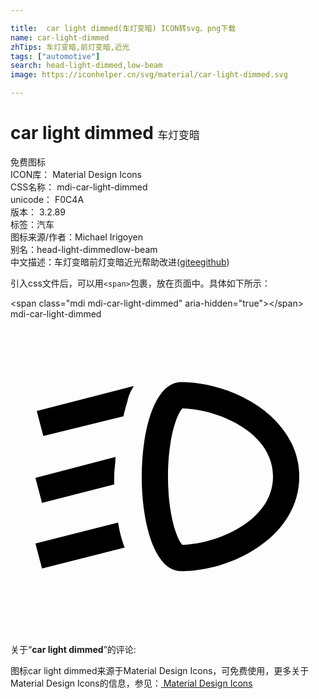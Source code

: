 ```yaml
---

title:  car light dimmed(车灯变暗) ICON转svg、png下载
name: car-light-dimmed
zhTips: 车灯变暗,前灯变暗,近光
tags: ["automotive"]
search: head-light-dimmed,low-beam
image: https://iconhelper.cn/svg/material/car-light-dimmed.svg

---
```


# car light dimmed  <small style="font-size: 60%;font-weight: 100">车灯变暗</small>


<div class="detail-page">
<p>
<span><span class="badge-success badge">免费图标</span> </span>
<br/>
<span>
ICON库：
<span class="badge-secondary badge">Material Design Icons</span> 
</span>
<br/>
<span>
CSS名称：
<span class="badge-secondary badge">mdi-car-light-dimmed</span> 
</span>
<br/>
<span>
unicode：
<span class="badge-secondary badge">F0C4A</span> 
<copy-btn content='F0C4A' btn-title=""></copy-btn>
<copy-btn :content='String.fromCodePoint(parseInt("F0C4A", 16))' btn-title="复制U"></copy-btn>
</span>
<br/>
<span>
版本：
<span class="badge-secondary badge">3.2.89</span> 
</span><br/><span>标签：<span class="badge-light badge"><router-link to="/tags/automotive.html">汽车</router-link></span></span>
<br/>
<span>图标来源/作者：<span class="badge-light badge">Michael Irigoyen</span></span> 
<br/>
<span>别名：<span class="badge-light badge">head-light-dimmed</span><span class="badge-light badge">low-beam</span></span><br/><span class="zh-detail">中文描述：<span class="badge-primary badge">车灯变暗</span><span class="badge-primary badge">前灯变暗</span><span class="badge-primary badge">近光</span><span class="help-link"><span>帮助改进</span>(<a href="https://gitee.com/liuwave/icon-helper/edit/master/json/material/car-light-dimmed.json" target="_blank" rel="noopener noreferrer">gitee</a><a href="https://github.com/liuwave/icon-helper/edit/master/json/material/car-light-dimmed.json" target="_blank" rel="noopener noreferrer">github</a></span>)</span><br/>
</p>
</div>
<div class="alert alert-dark">
  <i class="mdi mdi-car-light-dimmed mdi-48px"></i>
  <i class="mdi mdi-car-light-dimmed mdi-36px"></i>
  <i class="mdi mdi-car-light-dimmed mdi-24px"></i>
  <i class="mdi mdi-car-light-dimmed mdi-18px"></i>
</div>
<div>
  <p>引入css文件后，可以用<code>&lt;span&gt;</code>包裹，放在页面中。具体如下所示：    
  </p>
  <div class="alert alert-primary" style="font-size: 14px">
    &lt;span class="mdi mdi-car-light-dimmed" aria-hidden="true"&gt;&lt;/span&gt;
    <copy-btn content='<span class="mdi mdi-car-light-dimmed" aria-hidden="true"></span>'></copy-btn>
  </div>
  <div class="alert alert-secondary">
    <i class="mdi mdi-car-light-dimmed"
    style="font-size: 24px"
    aria-hidden="true"></i> mdi-car-light-dimmed
    <copy-btn content="mdi-car-light-dimmed" btn-title="复制图标名称"></copy-btn>
  </div>
</div>
<div id="svg" class="svg-wrap">
<svg xmlns="http://www.w3.org/2000/svg" viewBox="0 0 24 24"><path d="M13,4.8C9,4.8 9,19.2 13,19.2C17,19.2 22,16.5 22,12C22,7.5 17,4.8 13,4.8M13.1,17.2C12.7,16.8 12,15 12,12C12,9 12.7,7.2 13.1,6.8C16,6.9 20,8.7 20,12C20,15.3 15.9,17.1 13.1,17.2M8,10.5C8,11 7.9,11.5 7.9,12C7.9,12.2 7.9,12.4 7.9,12.6L2.4,14L1.9,12.1L8,10.5M2,7L9.4,5.1C9.2,5.4 9,5.8 8.9,6.3C8.8,6.6 8.7,7 8.6,7.4L2.5,8.9L2,7M8.2,15.5C8.3,16.2 8.5,16.9 8.7,17.4L2.4,19L1.9,17.1L8.2,15.5Z" /></svg>
</div>
<detail full-name='mdi-car-light-dimmed'></detail>
<div class="icon-detail__container">
<p>关于“<b>car light dimmed</b>”的评论:</p>
</div>
<Vssue title="关于“car light dimmed”的评论" />    
<div><p>图标car light dimmed来源于Material Design Icons，可免费使用，更多关于 Material Design Icons的信息，参见：<a target="_blank" href="https://iconhelper.cn/material.html"> Material Design Icons</a>
</p></div>
